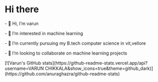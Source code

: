 

<!---
tago893/tago893 is a ✨ special ✨ repository because its `README.md` (this file) appears on your GitHub profile.
You can click the Preview link to take a look at your changes.
--->
<html>
  <head>
    <h1>   Hi there </h1>
  </head>
  
  <body>
    <div>
   <p>
 - 👋 Hi, I’m varun 
   </p>
  <p>
  - 👀 I’m interested in machine learning</p>
  <p>
 - 🌱 I’m currently pursuing my B.tech computer science in vit,vellore
 </p>
 <p>
 - 💞️ I’m looking to collaborate on machine learning projects
</p>
  </div>
  [![Varun's GitHub stats](https://github-readme-stats.vercel.app/api?username=VARUN CHIKKALA&show_icons=true&theme=github_dark)](https://github.com/anuraghazra/github-readme-stats)
<div style="display:flex;flex-direction:row;">
    </div>
  </body>
 </html>
